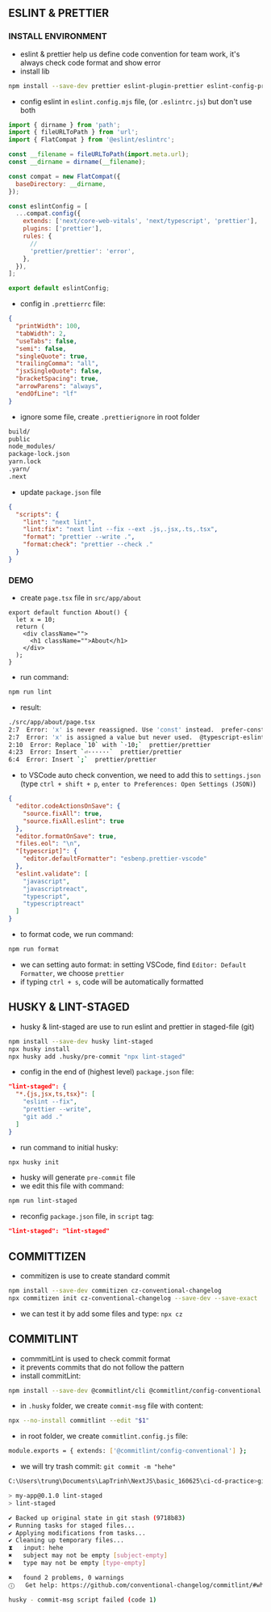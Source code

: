 ## ESLINT & PRETTIER

### INSTALL ENVIRONMENT

- eslint & prettier help us define code convention for team work, it's always check code format and show error
- install lib

```bash
npm install --save-dev prettier eslint-plugin-prettier eslint-config-prettier
```

- config eslint in `eslint.config.mjs` file, (or `.eslintrc.js`) but don't use both

```mjs
import { dirname } from 'path';
import { fileURLToPath } from 'url';
import { FlatCompat } from '@eslint/eslintrc';

const __filename = fileURLToPath(import.meta.url);
const __dirname = dirname(__filename);

const compat = new FlatCompat({
  baseDirectory: __dirname,
});

const eslintConfig = [
  ...compat.config({
    extends: ['next/core-web-vitals', 'next/typescript', 'prettier'],
    plugins: ['prettier'],
    rules: {
      //
      'prettier/prettier': 'error',
    },
  }),
];

export default eslintConfig;
```

- config in `.prettierrc` file:

```json
{
  "printWidth": 100,
  "tabWidth": 2,
  "useTabs": false,
  "semi": false,
  "singleQuote": true,
  "trailingComma": "all",
  "jsxSingleQuote": false,
  "bracketSpacing": true,
  "arrowParens": "always",
  "endOfLine": "lf"
}
```

- ignore some file, create `.prettierignore` in root folder

```bash
build/
public
node_modules/
package-lock.json
yarn.lock
.yarn/
.next
```

- update `package.json` file

```json
{
  "scripts": {
    "lint": "next lint",
    "lint:fix": "next lint --fix --ext .js,.jsx,.ts,.tsx",
    "format": "prettier --write .",
    "format:check": "prettier --check ."
  }
}
```

### DEMO

- create `page.tsx` file in `src/app/about`

```tsx
export default function About() {
  let x = 10;
  return (
    <div className="">
      <h1 className="">About</h1>
    </div>
  );
}
```

- run command:

```bash
npm run lint
```

- result:

```bash
./src/app/about/page.tsx
2:7  Error: 'x' is never reassigned. Use 'const' instead.  prefer-const
2:7  Error: 'x' is assigned a value but never used.  @typescript-eslint/no-unused-vars
2:10  Error: Replace `10` with `·10;`  prettier/prettier
4:23  Error: Insert `⏎······`  prettier/prettier
6:4  Error: Insert `;`  prettier/prettier
```

- to VSCode auto check convention, we need to add this to `settings.json` (type `ctrl + shift + p`, `enter to Preferences: Open Settings (JSON)`)

```json
{
  "editor.codeActionsOnSave": {
    "source.fixAll": true,
    "source.fixAll.eslint": true
  },
  "editor.formatOnSave": true,
  "files.eol": "\n",
  "[typescript]": {
    "editor.defaultFormatter": "esbenp.prettier-vscode"
  },
  "eslint.validate": [
    "javascript",
    "javascriptreact",
    "typescript",
    "typescriptreact"
  ]
}
```

- to format code, we run command:

```bash
npm run format
```

- we can setting auto format: in setting VSCode, find `Editor: Default Formatter`, we choose `prettier`
- if typing `ctrl + s`, code will be automatically formatted

## HUSKY & LINT-STAGED

- husky & lint-staged are use to run eslint and prettier in staged-file (git)

```bash
npm install --save-dev husky lint-staged
npx husky install
npx husky add .husky/pre-commit "npx lint-staged"
```

- config in the end of (highest level) `package.json` file:

```json
"lint-staged": {
  "*.{js,jsx,ts,tsx}": [
    "eslint --fix",
    "prettier --write",
    "git add ."
  ]
}
```

- run command to initial husky:

```bash
npx husky init
```

- husky will generate `pre-commit` file
- we edit this file with command:

```bash
npm run lint-staged
```

- reconfig `package.json` file, in `script` tag:

```json
"lint-staged": "lint-staged"
```

## COMMITTIZEN

- commitizen is use to create standard commit

```bash
npm install --save-dev commitizen cz-conventional-changelog
npx commitizen init cz-conventional-changelog --save-dev --save-exact
```

- we can test it by add some files and type: `npx cz`

## COMMITLINT

- commmitLint is used to check commit format
- it prevents commits that do not follow the pattern
- install commitLint:

```bash
npm install --save-dev @commitlint/cli @commitlint/config-conventional
```

- in `.husky` folder, we create `commit-msg` file with content:

```bash
npx --no-install commitlint --edit "$1"
```

- in root folder, we create `commitlint.config.js` file:

```bash
module.exports = { extends: ['@commitlint/config-conventional'] };
```

- we will try trash commit: `git commit -m "hehe"`

```bash
C:\Users\trung\Documents\LapTrinh\NextJS\basic_160625\ci-cd-practice>git commit -m "hehe"

> my-app@0.1.0 lint-staged
> lint-staged

✔ Backed up original state in git stash (9718b83)
✔ Running tasks for staged files...
✔ Applying modifications from tasks...
✔ Cleaning up temporary files...
⧗   input: hehe
✖   subject may not be empty [subject-empty]
✖   type may not be empty [type-empty]

✖   found 2 problems, 0 warnings
ⓘ   Get help: https://github.com/conventional-changelog/commitlint/#what-is-commitlint

husky - commit-msg script failed (code 1)
```
